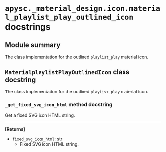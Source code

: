 # `apysc._material_design.icon.material_playlist_play_outlined_icon` docstrings

## Module summary

The class implementation for the outlined `playlist_play` material icon.

## `MaterialplaylistPlayOutlinedIcon` class docstring

The class implementation for the outlined `playlist_play` material icon.

### `_get_fixed_svg_icon_html` method docstring

Get a fixed SVG icon HTML string.<hr>

**[Returns]**

- `fixed_svg_icon_html`: str
  - Fixed SVG icon HTML string.